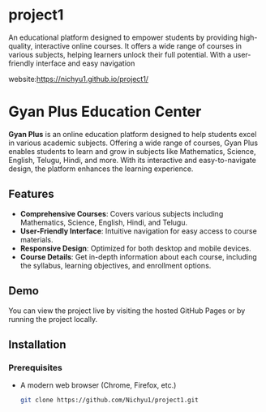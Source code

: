 # project1
An educational platform designed to empower students by providing high-quality, interactive online courses. It offers a wide range of courses in various subjects, helping learners unlock their full potential. With a user-friendly interface and easy navigation

website:https://nichyu1.github.io/project1/
# Gyan Plus Education Center

**Gyan Plus** is an online education platform designed to help students excel in various academic subjects. Offering a wide range of courses, Gyan Plus enables students to learn and grow in subjects like Mathematics, Science, English, Telugu, Hindi, and more. With its interactive and easy-to-navigate design, the platform enhances the learning experience.

## Features

- **Comprehensive Courses**: Covers various subjects including Mathematics, Science, English, Hindi, and Telugu.
- **User-Friendly Interface**: Intuitive navigation for easy access to course materials.
- **Responsive Design**: Optimized for both desktop and mobile devices.
- **Course Details**: Get in-depth information about each course, including the syllabus, learning objectives, and enrollment options.

## Demo

You can view the project live by visiting the hosted GitHub Pages or by running the project locally.

## Installation

### Prerequisites
- A modern web browser (Chrome, Firefox, etc.)


   ```bash
   git clone https://github.com/Nichyu1/project1.git

